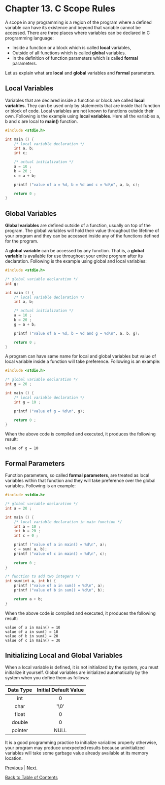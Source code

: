 # Chapter 13. C Scope Rules

A scope in any programming is a region of the program where a defined variable can have its existence and beyond that variable cannot be accessed. There are three places where variables can be declared in C programming language:

- Inside a function or a block which is called **local** variables,
- Outside of all functions which is called **global** variables.
- In the definition of function parameters which is called **formal** parameters.

Let us explain what are **local** and **global** variables and **formal** parameters.

## Local Variables

Variables that are declared inside a function or block are called **local variables**. They can be used only by statements that are inside that function or block of code. Local variables are not known to functions outside their own. Following is the example using **local variables**. Here all the variables a, b and c are local to **main()** function.

```c
#include <stdio.h>

int main () {
    /* local variable declaration */
    int a, b;
    int c;

    /* actual initialization */
    a = 10 ;
    b = 20 ;
    c = a + b;

    printf ("value of a = %d, b = %d and c = %d\n", a, b, c);

    return 0 ;
}
```

## Global Variables

**Global variables** are defined outside of a function, usually on top of the program. The global variables will hold their value throughout the lifetime of your program and they can be accessed inside any of the functions defined for the program.

A **global variable** can be accessed by any function. That is, a **global variable** is available for use throughout your entire program after its declaration. Following is the example using global and local variables:

```c
#include <stdio.h>

/* global variable declaration */
int g;

int main () {
    /* local variable declaration */
    int a, b;

    /* actual initialization */
    a = 10 ;
    b = 20 ;
    g = a + b;

    printf ("value of a = %d, b = %d and g = %d\n", a, b, g);

    return 0 ;
}
```

A program can have same name for local and global variables but value of local variable inside a function will take preference. Following is an example:

```c
#include <stdio.h>

/* global variable declaration */
int g = 20 ;

int main () {
    /* local variable declaration */
    int g = 10 ;

    printf ("value of g = %d\n", g);

    return 0 ;
}
```

When the above code is compiled and executed, it produces the following result:

```console
value of g = 10
```

## Formal Parameters

Function parameters, so called **formal parameters**, are treated as local variables within that function and they will take preference over the global variables. Following is an example:

```c
#include <stdio.h>

/* global variable declaration */
int a = 20 ;

int main () {
    /* local variable declaration in main function */
    int a = 10 ;
    int b = 20 ;
    int c = 0 ;

    printf ("value of a in main() = %d\n", a);
    c = sum( a, b);
    printf ("value of c in main() = %d\n", c);
    
    return 0 ;
}

/* function to add two integers */
int sum(int a, int b) {
    printf ("value of a in sum() = %d\n", a);
    printf ("value of b in sum() = %d\n", b);

    return a + b;
}
```

When the above code is compiled and executed, it produces the following result:

```console
value of a in main() = 10
value of a in sum() = 10
value of b in sum() = 20
value of c in main() = 30
```

## Initializing Local and Global Variables

When a local variable is defined, it is not initialized by the system, you must initialize it yourself. Global variables are initialized automatically by the system when you define them as follows:

| Data Type | Initial Default Value |
|:---------:|:---------------------:|
| int | 0 |
|char | '\0' |
| float | 0 |
| double | 0 |
| pointer | NULL |

It is a good programming practice to initialize variables properly otherwise, your program may produce unexpected results because uninitialized variables will take some garbage value already available at its memory location.

[Previous](/Chapter12._C_Functions/README.md "Chapter 12. C Functions") | [Next](/Chapter14._C_Arrays/README.md "Chapter 14. C Arrays").

[Back to Table of Contents](../README.md "Table of Contents")

